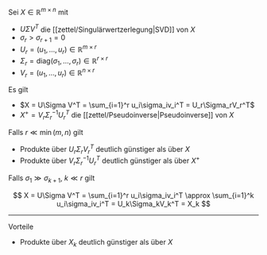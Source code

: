 Sei $X \in \mathbb{R}^{m \times n}$ mit
- $U\Sigma V^T$ die [[zettel/Singulärwertzerlegung|SVD]] von $X$
- $\sigma_r \gt \sigma_{r+1} = 0$
- $U_r = (u_1, \dots, u_r) \in \mathbb{R}^{m \times r}$
- $\Sigma_r = \text{diag}(\sigma_1, \dots, \sigma_r) \in \mathbb{R}^{r \times r}$
- $V_r = (u_1, \dots, u_r) \in \mathbb{R}^{n \times r}$

Es gilt
- $X = U\Sigma V^T = \sum_{i=1}^r u_i\sigma_iv_i^T = U_r\Sigma_rV_r^T$
- $X^+ = V_r\Sigma_r^{-1}U_r^T$ die [[zettel/Pseudoinverse|Pseudoinverse]] von $X$

Falls $r \ll \min(m, n)$ gilt
- Produkte über $U_r\Sigma_rV_r^T$ deutlich günstiger als über $X$
- Produkte über $V_r\Sigma_r^{-1}U_r^T$ deutlich günstiger als über $X^+$

Falls $\sigma_1 \gg \sigma_{k+1}$, $k \ll r$ gilt

$$
	X = U\Sigma V^T = \sum_{i=1}^r u_i\sigma_iv_i^T \approx \sum_{i=1}^k u_i\sigma_iv_i^T = U_k\Sigma_kV_k^T = X_k
$$

---

Vorteile
- Produkte über $X_k$ deutlich günstiger als über $X$